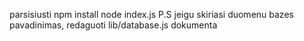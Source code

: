 parsisiusti
npm install
node index.js
P.S jeigu skiriasi duomenu bazes pavadinimas, redaguoti lib/database.js dokumenta
